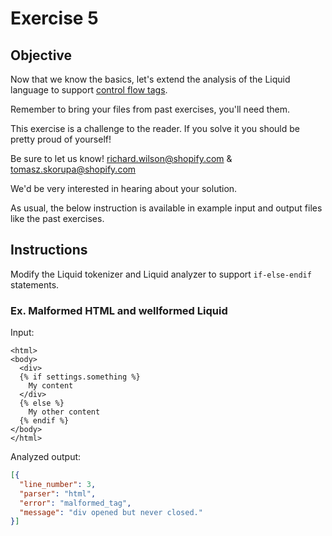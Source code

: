 # Exercise 5

## Objective

Now that we know the basics, let's extend the analysis of the Liquid language to support [control
flow tags](http://shopify.github.io/liquid/tags/control-flow/).

Remember to bring your files from past exercises, you'll need them.

This exercise is a challenge to the reader. If you solve it you should be pretty proud of yourself!

Be sure to let us know! richard.wilson@shopify.com & tomasz.skorupa@shopify.com

We'd be very interested in hearing about your solution.

As usual, the below instruction is available in example input and output files like the past exercises.

## Instructions

Modify the Liquid tokenizer and Liquid analyzer to support ```if-else-endif``` statements.

### Ex. Malformed HTML and wellformed Liquid
Input:
```liquid
<html>
<body>
  <div>
  {% if settings.something %}
  	My content
  </div>
  {% else %}
  	My other content
  {% endif %}
</body>
</html>
```
Analyzed output:
```json
[{
  "line_number": 3,
  "parser": "html",
  "error": "malformed_tag",
  "message": "div opened but never closed."
}]
```
